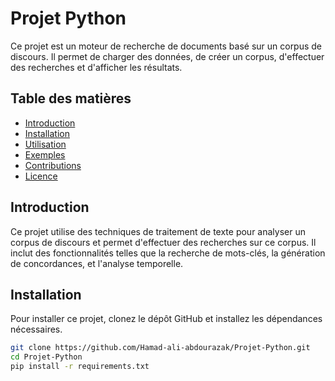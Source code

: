 # Projet Python

Ce projet est un moteur de recherche de documents basé sur un corpus de discours. Il permet de charger des données, de créer un corpus, d'effectuer des recherches et d'afficher les résultats.

## Table des matières

- [Introduction](#introduction)
- [Installation](#installation)
- [Utilisation](#utilisation)
- [Exemples](#exemples)
- [Contributions](#contributions)
- [Licence](#licence)

## Introduction

Ce projet utilise des techniques de traitement de texte pour analyser un corpus de discours et permet d'effectuer des recherches sur ce corpus. Il inclut des fonctionnalités telles que la recherche de mots-clés, la génération de concordances, et l'analyse temporelle.

## Installation

Pour installer ce projet, clonez le dépôt GitHub et installez les dépendances nécessaires.

```sh
git clone https://github.com/Hamad-ali-abdourazak/Projet-Python.git
cd Projet-Python
pip install -r requirements.txt
